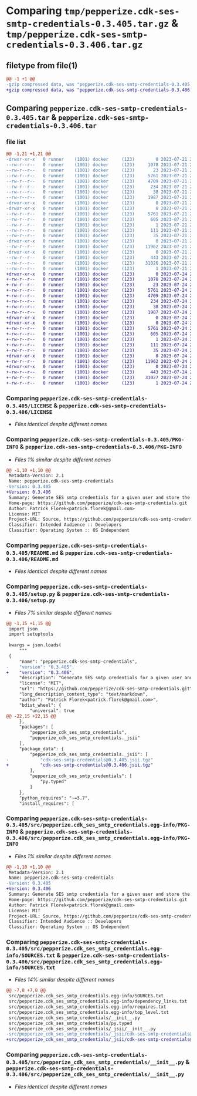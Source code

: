 # Comparing `tmp/pepperize.cdk-ses-smtp-credentials-0.3.405.tar.gz` & `tmp/pepperize.cdk-ses-smtp-credentials-0.3.406.tar.gz`

## filetype from file(1)

```diff
@@ -1 +1 @@
-gzip compressed data, was "pepperize.cdk-ses-smtp-credentials-0.3.405.tar", last modified: Fri Jul 21 22:50:12 2023, max compression
+gzip compressed data, was "pepperize.cdk-ses-smtp-credentials-0.3.406.tar", last modified: Mon Jul 24 22:46:32 2023, max compression
```

## Comparing `pepperize.cdk-ses-smtp-credentials-0.3.405.tar` & `pepperize.cdk-ses-smtp-credentials-0.3.406.tar`

### file list

```diff
@@ -1,21 +1,21 @@
-drwxr-xr-x   0 runner    (1001) docker     (123)        0 2023-07-21 22:50:12.600984 pepperize.cdk-ses-smtp-credentials-0.3.405/
--rw-r--r--   0 runner    (1001) docker     (123)     1078 2023-07-21 22:50:01.000000 pepperize.cdk-ses-smtp-credentials-0.3.405/LICENSE
--rw-r--r--   0 runner    (1001) docker     (123)       23 2023-07-21 22:50:01.000000 pepperize.cdk-ses-smtp-credentials-0.3.405/MANIFEST.in
--rw-r--r--   0 runner    (1001) docker     (123)     5761 2023-07-21 22:50:12.600984 pepperize.cdk-ses-smtp-credentials-0.3.405/PKG-INFO
--rw-r--r--   0 runner    (1001) docker     (123)     4709 2023-07-21 22:50:01.000000 pepperize.cdk-ses-smtp-credentials-0.3.405/README.md
--rw-r--r--   0 runner    (1001) docker     (123)      234 2023-07-21 22:50:01.000000 pepperize.cdk-ses-smtp-credentials-0.3.405/pyproject.toml
--rw-r--r--   0 runner    (1001) docker     (123)       38 2023-07-21 22:50:12.600984 pepperize.cdk-ses-smtp-credentials-0.3.405/setup.cfg
--rw-r--r--   0 runner    (1001) docker     (123)     1987 2023-07-21 22:50:01.000000 pepperize.cdk-ses-smtp-credentials-0.3.405/setup.py
-drwxr-xr-x   0 runner    (1001) docker     (123)        0 2023-07-21 22:50:12.600984 pepperize.cdk-ses-smtp-credentials-0.3.405/src/
-drwxr-xr-x   0 runner    (1001) docker     (123)        0 2023-07-21 22:50:12.600984 pepperize.cdk-ses-smtp-credentials-0.3.405/src/pepperize.cdk_ses_smtp_credentials.egg-info/
--rw-r--r--   0 runner    (1001) docker     (123)     5761 2023-07-21 22:50:12.000000 pepperize.cdk-ses-smtp-credentials-0.3.405/src/pepperize.cdk_ses_smtp_credentials.egg-info/PKG-INFO
--rw-r--r--   0 runner    (1001) docker     (123)      605 2023-07-21 22:50:12.000000 pepperize.cdk-ses-smtp-credentials-0.3.405/src/pepperize.cdk_ses_smtp_credentials.egg-info/SOURCES.txt
--rw-r--r--   0 runner    (1001) docker     (123)        1 2023-07-21 22:50:12.000000 pepperize.cdk-ses-smtp-credentials-0.3.405/src/pepperize.cdk_ses_smtp_credentials.egg-info/dependency_links.txt
--rw-r--r--   0 runner    (1001) docker     (123)      111 2023-07-21 22:50:12.000000 pepperize.cdk-ses-smtp-credentials-0.3.405/src/pepperize.cdk_ses_smtp_credentials.egg-info/requires.txt
--rw-r--r--   0 runner    (1001) docker     (123)       35 2023-07-21 22:50:12.000000 pepperize.cdk-ses-smtp-credentials-0.3.405/src/pepperize.cdk_ses_smtp_credentials.egg-info/top_level.txt
-drwxr-xr-x   0 runner    (1001) docker     (123)        0 2023-07-21 22:50:12.600984 pepperize.cdk-ses-smtp-credentials-0.3.405/src/pepperize_cdk_ses_smtp_credentials/
--rw-r--r--   0 runner    (1001) docker     (123)    11962 2023-07-21 22:50:01.000000 pepperize.cdk-ses-smtp-credentials-0.3.405/src/pepperize_cdk_ses_smtp_credentials/__init__.py
-drwxr-xr-x   0 runner    (1001) docker     (123)        0 2023-07-21 22:50:12.600984 pepperize.cdk-ses-smtp-credentials-0.3.405/src/pepperize_cdk_ses_smtp_credentials/_jsii/
--rw-r--r--   0 runner    (1001) docker     (123)      443 2023-07-21 22:50:01.000000 pepperize.cdk-ses-smtp-credentials-0.3.405/src/pepperize_cdk_ses_smtp_credentials/_jsii/__init__.py
--rw-r--r--   0 runner    (1001) docker     (123)    31026 2023-07-21 22:50:01.000000 pepperize.cdk-ses-smtp-credentials-0.3.405/src/pepperize_cdk_ses_smtp_credentials/_jsii/cdk-ses-smtp-credentials@0.3.405.jsii.tgz
--rw-r--r--   0 runner    (1001) docker     (123)        1 2023-07-21 22:50:01.000000 pepperize.cdk-ses-smtp-credentials-0.3.405/src/pepperize_cdk_ses_smtp_credentials/py.typed
+drwxr-xr-x   0 runner    (1001) docker     (123)        0 2023-07-24 22:46:32.579491 pepperize.cdk-ses-smtp-credentials-0.3.406/
+-rw-r--r--   0 runner    (1001) docker     (123)     1078 2023-07-24 22:46:20.000000 pepperize.cdk-ses-smtp-credentials-0.3.406/LICENSE
+-rw-r--r--   0 runner    (1001) docker     (123)       23 2023-07-24 22:46:20.000000 pepperize.cdk-ses-smtp-credentials-0.3.406/MANIFEST.in
+-rw-r--r--   0 runner    (1001) docker     (123)     5761 2023-07-24 22:46:32.575491 pepperize.cdk-ses-smtp-credentials-0.3.406/PKG-INFO
+-rw-r--r--   0 runner    (1001) docker     (123)     4709 2023-07-24 22:46:20.000000 pepperize.cdk-ses-smtp-credentials-0.3.406/README.md
+-rw-r--r--   0 runner    (1001) docker     (123)      234 2023-07-24 22:46:20.000000 pepperize.cdk-ses-smtp-credentials-0.3.406/pyproject.toml
+-rw-r--r--   0 runner    (1001) docker     (123)       38 2023-07-24 22:46:32.579491 pepperize.cdk-ses-smtp-credentials-0.3.406/setup.cfg
+-rw-r--r--   0 runner    (1001) docker     (123)     1987 2023-07-24 22:46:20.000000 pepperize.cdk-ses-smtp-credentials-0.3.406/setup.py
+drwxr-xr-x   0 runner    (1001) docker     (123)        0 2023-07-24 22:46:32.575491 pepperize.cdk-ses-smtp-credentials-0.3.406/src/
+drwxr-xr-x   0 runner    (1001) docker     (123)        0 2023-07-24 22:46:32.575491 pepperize.cdk-ses-smtp-credentials-0.3.406/src/pepperize.cdk_ses_smtp_credentials.egg-info/
+-rw-r--r--   0 runner    (1001) docker     (123)     5761 2023-07-24 22:46:32.000000 pepperize.cdk-ses-smtp-credentials-0.3.406/src/pepperize.cdk_ses_smtp_credentials.egg-info/PKG-INFO
+-rw-r--r--   0 runner    (1001) docker     (123)      605 2023-07-24 22:46:32.000000 pepperize.cdk-ses-smtp-credentials-0.3.406/src/pepperize.cdk_ses_smtp_credentials.egg-info/SOURCES.txt
+-rw-r--r--   0 runner    (1001) docker     (123)        1 2023-07-24 22:46:32.000000 pepperize.cdk-ses-smtp-credentials-0.3.406/src/pepperize.cdk_ses_smtp_credentials.egg-info/dependency_links.txt
+-rw-r--r--   0 runner    (1001) docker     (123)      111 2023-07-24 22:46:32.000000 pepperize.cdk-ses-smtp-credentials-0.3.406/src/pepperize.cdk_ses_smtp_credentials.egg-info/requires.txt
+-rw-r--r--   0 runner    (1001) docker     (123)       35 2023-07-24 22:46:32.000000 pepperize.cdk-ses-smtp-credentials-0.3.406/src/pepperize.cdk_ses_smtp_credentials.egg-info/top_level.txt
+drwxr-xr-x   0 runner    (1001) docker     (123)        0 2023-07-24 22:46:32.575491 pepperize.cdk-ses-smtp-credentials-0.3.406/src/pepperize_cdk_ses_smtp_credentials/
+-rw-r--r--   0 runner    (1001) docker     (123)    11962 2023-07-24 22:46:20.000000 pepperize.cdk-ses-smtp-credentials-0.3.406/src/pepperize_cdk_ses_smtp_credentials/__init__.py
+drwxr-xr-x   0 runner    (1001) docker     (123)        0 2023-07-24 22:46:32.575491 pepperize.cdk-ses-smtp-credentials-0.3.406/src/pepperize_cdk_ses_smtp_credentials/_jsii/
+-rw-r--r--   0 runner    (1001) docker     (123)      443 2023-07-24 22:46:20.000000 pepperize.cdk-ses-smtp-credentials-0.3.406/src/pepperize_cdk_ses_smtp_credentials/_jsii/__init__.py
+-rw-r--r--   0 runner    (1001) docker     (123)    31027 2023-07-24 22:46:20.000000 pepperize.cdk-ses-smtp-credentials-0.3.406/src/pepperize_cdk_ses_smtp_credentials/_jsii/cdk-ses-smtp-credentials@0.3.406.jsii.tgz
+-rw-r--r--   0 runner    (1001) docker     (123)        1 2023-07-24 22:46:20.000000 pepperize.cdk-ses-smtp-credentials-0.3.406/src/pepperize_cdk_ses_smtp_credentials/py.typed
```

### Comparing `pepperize.cdk-ses-smtp-credentials-0.3.405/LICENSE` & `pepperize.cdk-ses-smtp-credentials-0.3.406/LICENSE`

 * *Files identical despite different names*

### Comparing `pepperize.cdk-ses-smtp-credentials-0.3.405/PKG-INFO` & `pepperize.cdk-ses-smtp-credentials-0.3.406/PKG-INFO`

 * *Files 1% similar despite different names*

```diff
@@ -1,10 +1,10 @@
 Metadata-Version: 2.1
 Name: pepperize.cdk-ses-smtp-credentials
-Version: 0.3.405
+Version: 0.3.406
 Summary: Generate SES smtp credentials for a given user and store the credentials in a SecretsManager Secret.
 Home-page: https://github.com/pepperize/cdk-ses-smtp-credentials.git
 Author: Patrick Florek<patrick.florek@gmail.com>
 License: MIT
 Project-URL: Source, https://github.com/pepperize/cdk-ses-smtp-credentials.git
 Classifier: Intended Audience :: Developers
 Classifier: Operating System :: OS Independent
```

### Comparing `pepperize.cdk-ses-smtp-credentials-0.3.405/README.md` & `pepperize.cdk-ses-smtp-credentials-0.3.406/README.md`

 * *Files identical despite different names*

### Comparing `pepperize.cdk-ses-smtp-credentials-0.3.405/setup.py` & `pepperize.cdk-ses-smtp-credentials-0.3.406/setup.py`

 * *Files 7% similar despite different names*

```diff
@@ -1,15 +1,15 @@
 import json
 import setuptools
 
 kwargs = json.loads(
     """
 {
     "name": "pepperize.cdk-ses-smtp-credentials",
-    "version": "0.3.405",
+    "version": "0.3.406",
     "description": "Generate SES smtp credentials for a given user and store the credentials in a SecretsManager Secret.",
     "license": "MIT",
     "url": "https://github.com/pepperize/cdk-ses-smtp-credentials.git",
     "long_description_content_type": "text/markdown",
     "author": "Patrick Florek<patrick.florek@gmail.com>",
     "bdist_wheel": {
         "universal": true
@@ -22,15 +22,15 @@
     },
     "packages": [
         "pepperize_cdk_ses_smtp_credentials",
         "pepperize_cdk_ses_smtp_credentials._jsii"
     ],
     "package_data": {
         "pepperize_cdk_ses_smtp_credentials._jsii": [
-            "cdk-ses-smtp-credentials@0.3.405.jsii.tgz"
+            "cdk-ses-smtp-credentials@0.3.406.jsii.tgz"
         ],
         "pepperize_cdk_ses_smtp_credentials": [
             "py.typed"
         ]
     },
     "python_requires": "~=3.7",
     "install_requires": [
```

### Comparing `pepperize.cdk-ses-smtp-credentials-0.3.405/src/pepperize.cdk_ses_smtp_credentials.egg-info/PKG-INFO` & `pepperize.cdk-ses-smtp-credentials-0.3.406/src/pepperize.cdk_ses_smtp_credentials.egg-info/PKG-INFO`

 * *Files 1% similar despite different names*

```diff
@@ -1,10 +1,10 @@
 Metadata-Version: 2.1
 Name: pepperize.cdk-ses-smtp-credentials
-Version: 0.3.405
+Version: 0.3.406
 Summary: Generate SES smtp credentials for a given user and store the credentials in a SecretsManager Secret.
 Home-page: https://github.com/pepperize/cdk-ses-smtp-credentials.git
 Author: Patrick Florek<patrick.florek@gmail.com>
 License: MIT
 Project-URL: Source, https://github.com/pepperize/cdk-ses-smtp-credentials.git
 Classifier: Intended Audience :: Developers
 Classifier: Operating System :: OS Independent
```

### Comparing `pepperize.cdk-ses-smtp-credentials-0.3.405/src/pepperize.cdk_ses_smtp_credentials.egg-info/SOURCES.txt` & `pepperize.cdk-ses-smtp-credentials-0.3.406/src/pepperize.cdk_ses_smtp_credentials.egg-info/SOURCES.txt`

 * *Files 14% similar despite different names*

```diff
@@ -7,8 +7,8 @@
 src/pepperize.cdk_ses_smtp_credentials.egg-info/SOURCES.txt
 src/pepperize.cdk_ses_smtp_credentials.egg-info/dependency_links.txt
 src/pepperize.cdk_ses_smtp_credentials.egg-info/requires.txt
 src/pepperize.cdk_ses_smtp_credentials.egg-info/top_level.txt
 src/pepperize_cdk_ses_smtp_credentials/__init__.py
 src/pepperize_cdk_ses_smtp_credentials/py.typed
 src/pepperize_cdk_ses_smtp_credentials/_jsii/__init__.py
-src/pepperize_cdk_ses_smtp_credentials/_jsii/cdk-ses-smtp-credentials@0.3.405.jsii.tgz
+src/pepperize_cdk_ses_smtp_credentials/_jsii/cdk-ses-smtp-credentials@0.3.406.jsii.tgz
```

### Comparing `pepperize.cdk-ses-smtp-credentials-0.3.405/src/pepperize_cdk_ses_smtp_credentials/__init__.py` & `pepperize.cdk-ses-smtp-credentials-0.3.406/src/pepperize_cdk_ses_smtp_credentials/__init__.py`

 * *Files identical despite different names*

